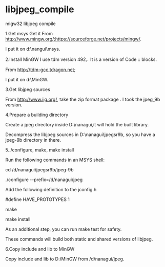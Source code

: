 # libjpeg_compile
migw32 libjpeg compile

1.Get msys
Get it From http://www.mingw.org/;https://sourceforge.net/projects/mingw/.

I put it on d:\nangui\msys.

2.Install MinGW
I use tdm version 492，It is a version of Code :: blocks.

From http://tdm-gcc.tdragon.net;

I put it on d:\MinGW.

3.Get libjpeg sources

From http://www.ijg.org/, take the zip format package . I took the jpeg_9b version.

4.Prepare a building directory

Create a jpeg directory inside D:\nanagui,it will hold the built library.

Decompress the libjpeg sources in D:\nanagui\jpegsr9b, so you have a jpeg-9b directory in there.

5../configure, make, make install

Run the following commands in an MSYS shell:

cd /d/nanagui/jpegsr9b/jpeg-9b

./configure --prefix=/d/nanagui/jpeg

Add the following definition to the jconfig.h

 #define HAVE_PROTOTYPES 1

make

make install

As an additional step, you can run make test for safety.

These commands will build both static and shared versions of libjpeg.

6.Copy include and lib to MinGW

Copy include and lib to D:/MinGW from /d/nanagui/jpeg.
